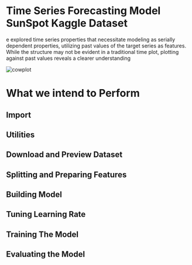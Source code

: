 # Time Series Forecasting Model SunSpot Kaggle Dataset

e explored time series properties that necessitate modeling as serially dependent properties, utilizing past values of the target series as features. While the structure may not be evident in a traditional time plot, plotting against past values reveals a clearer understanding

![cowplot](https://github.com/rbhardwaj2186/TIME-SERIES/assets/143745073/954c1dbd-cd03-4a13-b7ef-bc63ddcc3443)

# What we intend to Perform

## Import
## Utilities
## Download and Preview Dataset
## Splitting and Preparing Features
## Building Model
## Tuning Learning Rate
## Training The Model

## Evaluating the Model
